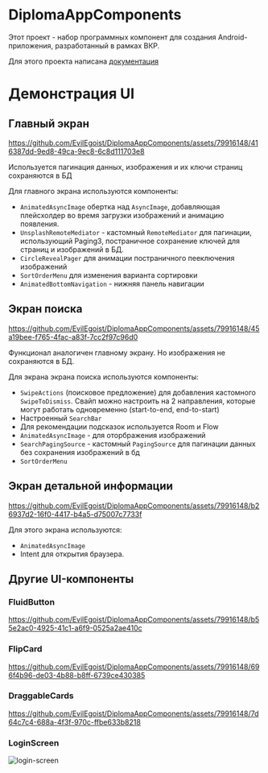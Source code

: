 # DiplomaAppComponents
Этот проект - набор программных компонент для создания Android-приложения, разработанный в рамках ВКР.

Для этого проекта написана [документация](https://github.com/EvilEgoist/DiplomaAppComponents/blob/master/Documentation.md#это-набор-компонентов-для-android-приложения-разработанный-в-рамках-вкр)

# Демонстрация UI

## Главный экран

https://github.com/EvilEgoist/DiplomaAppComponents/assets/79916148/416387dd-9ed8-49ca-9ec8-6c8d111703e8

Используется пагинация данных, изображения и их ключи страниц сохраняются в БД

Для главного экрана используются компоненты:
- `AnimatedAsyncImage` обертка над `AsyncImage`, добавляющая плейсхолдер во время загрузки изображений и анимацию появления.
- `UnsplashRemoteMediator` - кастомный `RemoteMediator` для пагинации, использующий Paging3, постраничное сохранение ключей для страниц и изображений в БД.
- `CircleRevealPager` для анимации постраничного пееключения изображений
- `SortOrderMenu` для изменения варианта сортировки
- `AnimatedBottomNavigation` - нижняя панель навигации

## Экран поиска

https://github.com/EvilEgoist/DiplomaAppComponents/assets/79916148/45a19bee-f765-4fac-a83f-7cc2f97c96d0

Функционал аналогичен главному экрану. Но изображения не сохраняются в БД.

Для экрана экрана поиска используются компоненты:
- `SwipeActions` (поисковое предложение) для добавления кастомного `SwipeToDismiss`. Свайп можно настроить на 2 направления, которые могут работать одновременно (start-to-end, end-to-start)
- Настроенный `SearchBar` 
- Для рекомендации подсказок используется Room и Flow
- `AnimatedAsyncImage` - для оторбражения изображений
- `SearchPagingSource` - кастомный `PagingSource` для пагинации данных без сохранения изображений в бд
- `SortOrderMenu`

## Экран детальной информации

https://github.com/EvilEgoist/DiplomaAppComponents/assets/79916148/b26937d2-16f0-4417-b4a5-d75007c7733f

Для этого экрана используются:
- `AnimatedAsyncImage`
- Intent для открытия браузера.

## Другие UI-компоненты

### FluidButton

https://github.com/EvilEgoist/DiplomaAppComponents/assets/79916148/b55e2ac0-4925-41c1-a6f9-0525a2ae410c

### FlipCard
https://github.com/EvilEgoist/DiplomaAppComponents/assets/79916148/696f4b96-de03-4b88-b8ff-6739ce430385

### DraggableCards
https://github.com/EvilEgoist/DiplomaAppComponents/assets/79916148/7d64c7c4-688a-4f3f-970c-ffbe633b8218

### LoginScreen
![login-screen](https://github.com/EvilEgoist/DiplomaAppComponents/assets/79916148/a9164411-293e-4477-9415-e6e9cda80bcf)



